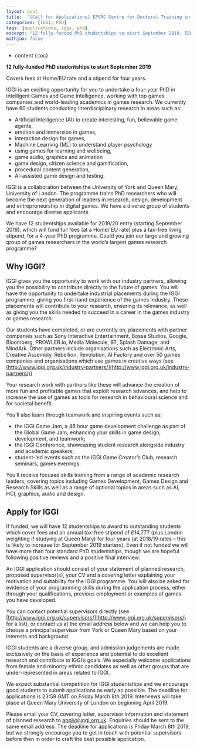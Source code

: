 ```yaml
---
layout: post
title:  "[Call for Applications] EPSRC Centre for Doctoral Training in Intelligent Games and Game Intelligence (IGGI) 2019"
categories: [IGGI, PhD]
tags: [applications, iggi, phd]
excerpt: "12 fully-funded PhD studentships to start September 2019. IGGI is an exciting opportunity for you to undertake a four-year PhD in Intelligent Games and Game Intelligence, working with top games companies and world-leading academics in games research. We currently have 60 students conducting interdisciplinary research."
mathjax: false
---
```


* content
{:toc}

**12 fully-funded PhD studentships to start September 2019**

Covers fees at Home/EU rate and a stipend for four years.

IGGI is an exciting opportunity for you to undertake a four-year PhD in Intelligent Games and Game Intelligence, working with top games companies and world-leading academics in games research. We currently have 60 students conducting interdisciplinary research in areas such as:
* Artificial Intelligence (AI) to create interesting, fun, believable game agents,
* emotion and immersion in games,
* interaction design for games,
* Machine Learning (ML) to understand player psychology
* using games for learning and wellbeing,
* game audio, graphics and animation
* game design, citizen science and gamification,
* procedural content generation,
* AI-assisted game design and testing.

IGGI is a collaboration between the University of York and Queen Mary, University of London. The programme trains PhD researchers who will become the next generation of leaders in research, design, development and entrepreneurship in digital games. We have a diverse group of students and encourage diverse applicants.

We have 12 studentships available for 2019/20 entry (starting September 2019), which will fund full fees (at a Home/ EU rate) plus a tax-free living stipend, for a 4-year PhD programme. Could you join our large and growing group of games researchers in the world’s largest games research programme?

## Why IGGI?

IGGI gives you the opportunity to work with our industry partners, allowing you the possibility to contribute directly to the future of games. You will have the opportunity to undertake industrial placements during the IGGI programme, giving you first-hand experience of the games industry. These placements will contribute to your research, ensuring its relevance, as well as giving you the skills needed to succeed in a career in the games industry or games research.

Our students have completed, or are currently on, placements with partner companies such as Sony Interactive Entertainment, Bossa Studios, Google, Bloomberg, PROWLER.io, Media Molecule, BT, Splash Damage, and MindArk. Other partners include organisations such as Electronic Arts, Creative Assembly, Rebellion, Revolution, AI Factory and over 50 games companies and organisations which use games in creative ways (see [http://www.iggi.org.uk/industry-partners/](http://www.iggi.org.uk/industry-partners/))

Your research work with partners like these will advance the creation of more fun and profitable games that exploit research advances, and help to increase the use of games as tools for research in behavioural science and for societal benefit.

You’ll also learn through teamwork and inspiring events such as:
* the IGGI Game Jam, a 48 hour game development challenge as part of the Global Game Jam, enhancing your skills in game design, development, and teamwork;
* the IGGI Conference, showcasing student research alongside industry and academic speakers;
* student-led events such as the IGGI Game Creator’s Club, research seminars, games evenings.
 
You’ll receive focused skills training from a range of academic research leaders, covering topics including Games Development, Games Design and Research Skills as well as a range of optional topics in areas such as AI, HCI, graphics, audio and design.

## Apply for IGGI

If funded, we will have 12 studentships to award to outstanding students which cover fees and an annual tax-free stipend of £14,777 (plus London weighting if studying at Queen Mary) for four years (at 2018/19 rates – this is likely to increase for September 2019 starters). Even if not funded we will have more than four standard PhD studentships, though we are hopeful following positive reviews and a positive final interview.

An IGGI application should consist of your statement of planned research, proposed supervisor(s), your CV and a covering letter explaining your motivation and suitability for the IGGI programme. You will also be asked for evidence of your programming skills during the application process, either through your qualifications, previous employment or examples of games you have developed.

You can contact potential supervisors directly (see [http://www.iggi.org.uk/supervisors/](http://www.iggi.org.uk/supervisors/) for a list), or contact us at the email address below and we can help you to choose a principal supervisor from York or Queen Mary based on your interests and background.

IGGI students are a diverse group, and admission judgements are made exclusively on the basis of experience and potential to do excellent research and contribute to IGGI’s goals. We especially welcome applications from female and minority ethnic candidates as well as other groups that are under-represented in areas related to IGGI.


We expect substantial competition for IGGI studentships and we encourage good students to submit applications as early as possible. The deadline for applications is 23:59 GMT on Friday March 8th 2019. Interviews will take place at Queen Mary University of London on beginning April 2019.

Please email your CV, covering letter, supervisor information and statement of planned research to [apply@iggi.org.uk](mailto:apply@iggi.org.uk). Enquiries should be sent to the same email address. The deadline for applications is Friday March 8th 2019, but we strongly encourage you to get in touch with potential supervisors before then in order to craft the best possible application.


